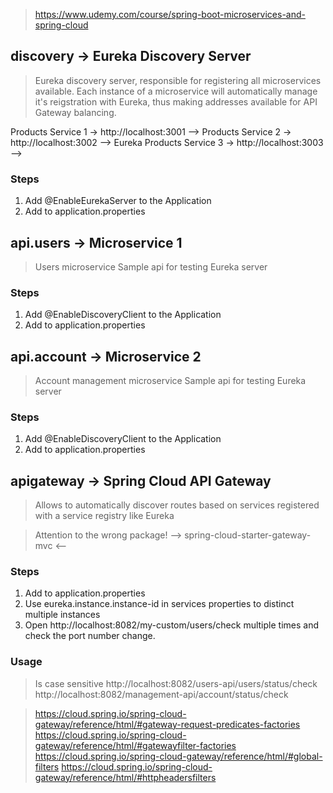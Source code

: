 > https://www.udemy.com/course/spring-boot-microservices-and-spring-cloud

## discovery -> Eureka Discovery Server
> Eureka discovery server, responsible for registering all microservices available.
> Each instance of a microservice will automatically manage it's reigstration with Eureka, thus making addresses available for API Gateway balancing.

Products Service 1 -> http://localhost:3001 -->
Products Service 2 -> http://localhost:3002 --> Eureka
Products Service 3 -> http://localhost:3003 -->

### Steps
1. Add @EnableEurekaServer to the Application
2. Add to application.properties

## api.users -> Microservice 1
> Users microservice
> Sample api for testing Eureka server

### Steps
1. Add @EnableDiscoveryClient to the Application
2. Add to application.properties

## api.account -> Microservice 2
> Account management microservice
> Sample api for testing Eureka server

### Steps
1. Add @EnableDiscoveryClient to the Application
2. Add to application.properties

## apigateway -> Spring Cloud API Gateway
> Allows to automatically discover routes based on services registered with a service registry like Eureka

> Attention to the wrong package! --> spring-cloud-starter-gateway-mvc <--

### Steps
1. Add to application.properties
2. Use eureka.instance.instance-id in services properties to distinct multiple instances
3. Open http://localhost:8082/my-custom/users/check multiple times and check the port number change.

### Usage
> Is case sensitive
> http://localhost:8082/users-api/users/status/check
> http://localhost:8082/management-api/account/status/check

> https://cloud.spring.io/spring-cloud-gateway/reference/html/#gateway-request-predicates-factories
> https://cloud.spring.io/spring-cloud-gateway/reference/html/#gatewayfilter-factories
> https://cloud.spring.io/spring-cloud-gateway/reference/html/#global-filters
> https://cloud.spring.io/spring-cloud-gateway/reference/html/#httpheadersfilters